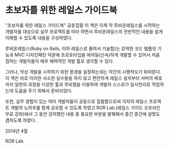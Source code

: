 # 초보자를 위한 레일스 가이드북

"초보자를 위한 레일스 가이드북" 공동집필
이 책은 이제 막 루비온레일스를 시작하는 개발자를 대상으로 실무 프로젝트를 따라 하면서 루비온레일스의 전반적인 내용을 쉽게 이해할 수 있도록 내용을 구성하였다.

루비온레일스(Ruby on Rails, 이하 레일스로 줄여서 기술함)는 강력한 코드 템플릿 기능과 MVC 디자인패턴 덕분에 프로토타입을 애자일(신속)하게 개발할 수 있어서 처음 접하는 개발자들이 매우 매력적인 개발 툴로 생각할 수 있다.

그러나, 막상 개발을 시작하기 위한 환경을 설정하는데는 약간의 시행착오가 뒤따른다. 이 책은 바로 이러한 사소한 실수들을 하지 않고 편안하게 레일스 설치부터 서버의 배포까지 일련의 과정을 다양한 툴과 루비젬을 이용하여 개발자 스스로가 일사천리로 작업하는데 도움을 주기 위해서 준비되었다.

또한, 실무 경험이 있는 여러 개발자들이 공동으로 집필함으로써 각자의 레일스 프로젝트 개발의 노하우를 함께 공유할 수 있도록 하였고 ROR Lab.(레일스 가이드 오프라인 무료 강좌)에서 그 동안 강의했던 내용 중 중요한 부분을 발췌해서 중간 중간에 설명도 겸하도록 하였다.

2014년 4월

ROR Lab.

